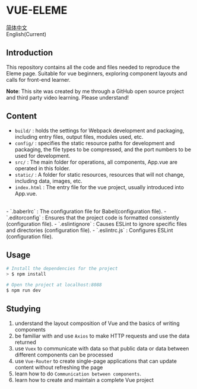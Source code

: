 # VUE-ELEME

[简体中文](README_CN.md)<br/>
English(Current)

## Introduction
This repository contains all the code and files needed to reproduce the Eleme page. Suitable for vue beginners, exploring component layouts and calls for front-end learner.

**Note**: This site was created by me through a GitHub open source project and third party video learning. Please understand!

## Content

- `build/` : holds the settings for Webpack development and packaging, including entry files, output files, modules used, etc.
- `config/` : specifies the static resource paths for development and packaging, the file types to be compressed, and the port numbers to be used for development.
- `src/` : The main folder for operations, all components, App.vue are operated in this folder.
- `static/` : A folder for static resources, resources that will not change, including data, images, etc.
- `index.html` : The entry file for the vue project, usually introduced into App.vue.
<br/>
- `.baberlrc` : The configuration file for Babel(configuration file).
- `.editorconfig` : Ensures that the project code is formatted consistently (configuration file).
- `.eslintignore` : Causes ESLint to ignore specific files and directories (configuration file).
- `.eslintrc.js` : Configures ESLint (configuration file).

## Usage
``` bash 
# Install the dependencies for the project
> $ npm install

# Open the project at localhost:8088
$ npm run dev
```

## Studying
1. understand the layout composition of Vue and the basics of writing components
2. be familiar with and use `Axios` to make HTTP requests and use the data returned
3. use `Vuex` to communicate with data so that public data or data between different components can be processed
4. use `Vue-Router` to create single-page applications that can update content without refreshing the page
5. learn how to do `Communication between components`.
6. learn how to create and maintain a complete Vue project